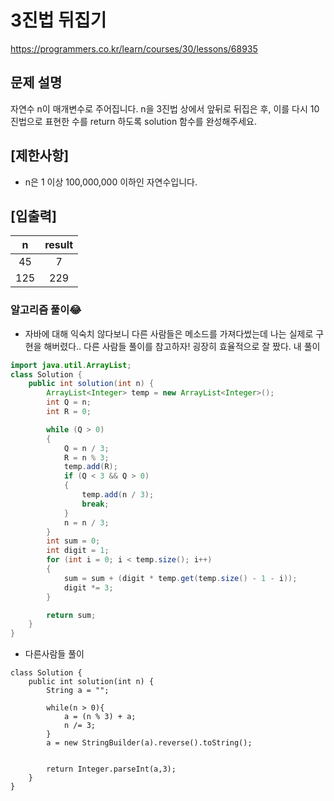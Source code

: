 ###

# 3진법 뒤집기

https://programmers.co.kr/learn/courses/30/lessons/68935

## 문제 설명

자연수 n이 매개변수로 주어집니다. n을 3진법 상에서 앞뒤로 뒤집은 후, 이를 다시 10진법으로 표현한 수를 return 하도록 solution 함수를 완성해주세요.

## [제한사항]

- n은 1 이상 100,000,000 이하인 자연수입니다.

## [입출력]

|  n  | result |
| :-: | :----: |
| 45  |   7    |
| 125 |  229   |

### 알고리즘 풀이😂

- 자바에 대해 익숙치 않다보니 다른 사람들은 메소드를 가져다썼는데 나는 실제로 구현을 해버렸다.. 다른 사람들 풀이를 참고하자! 굉장히 효율적으로 잘 짰다.
  내 풀이

```java
import java.util.ArrayList;
class Solution {
    public int solution(int n) {
        ArrayList<Integer> temp = new ArrayList<Integer>();
        int Q = n;
        int R = 0;

        while (Q > 0)
        {
            Q = n / 3;
            R = n % 3;
            temp.add(R);
            if (Q < 3 && Q > 0)
            {
                temp.add(n / 3);
                break;
            }
            n = n / 3;
        }
        int sum = 0;
        int digit = 1;
        for (int i = 0; i < temp.size(); i++)
        {
            sum = sum + (digit * temp.get(temp.size() - 1 - i));
            digit *= 3;
        }

        return sum;
    }
}
```

- 다른사람들 풀이

```
class Solution {
    public int solution(int n) {
        String a = "";

        while(n > 0){
            a = (n % 3) + a;
            n /= 3;
        }
        a = new StringBuilder(a).reverse().toString();


        return Integer.parseInt(a,3);
    }
}
```
